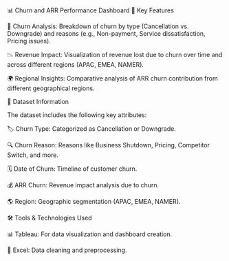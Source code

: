 📊 Churn and ARR Performance Dashboard
🚀 Key Features

🔹 Churn Analysis: Breakdown of churn by type (Cancellation vs. Downgrade) and reasons (e.g., Non-payment, Service dissatisfaction, Pricing issues).

📉 Revenue Impact: Visualization of revenue lost due to churn over time and across different regions (APAC, EMEA, NAMER).

🌍 Regional Insights: Comparative analysis of ARR churn contribution from different geographical regions.

📂 Dataset Information

The dataset includes the following key attributes:

🏷️ Churn Type: Categorized as Cancellation or Downgrade.

🔍 Churn Reason: Reasons like Business Shutdown, Pricing, Competitor Switch, and more.

🗓️ Date of Churn: Timeline of customer churn.

💰 ARR Churn: Revenue impact analysis due to churn.

🌎 Region: Geographic segmentation (APAC, EMEA, NAMER).

🛠️ Tools & Technologies Used

📊 Tableau: For data visualization and dashboard creation.

📑 Excel: Data cleaning and preprocessing.
